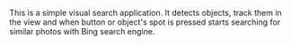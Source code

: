 This is a simple visual search application. It detects objects, track them in the view 
and when button or object's spot is pressed starts searching for similar photos with Bing search engine.